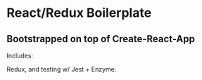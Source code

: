 # React/Redux Boilerplate

## Bootstrapped on top of Create-React-App

Includes:

Redux, and
testing w/ Jest + Enzyme.
